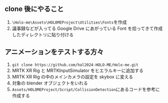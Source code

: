 ## clone 後にやること

1. `\Holo-me\Assets\HOLOMEProject\Utilities\Fonts`を作成
1. 議事録などが入ってる Google Drive にあがっている Font を拾ってきて作成したディレクトリに貼り付ける

## アニメーションをテストする方々

1. `git clone https://github.com/hal2024-HOLO-ME/Holo-me.git`
1. MRTK XR Rig と MRTKInputSimulator をヒエラルキーに追加する
1. MRTK XR Rig の中のメインカメラの設定を skybox に変える
1. 対象の blender オブジェクトをいれる
1. `Assets/HOLOMEProject/Script/CollisionDetection`にあるコードを参考に作成する

